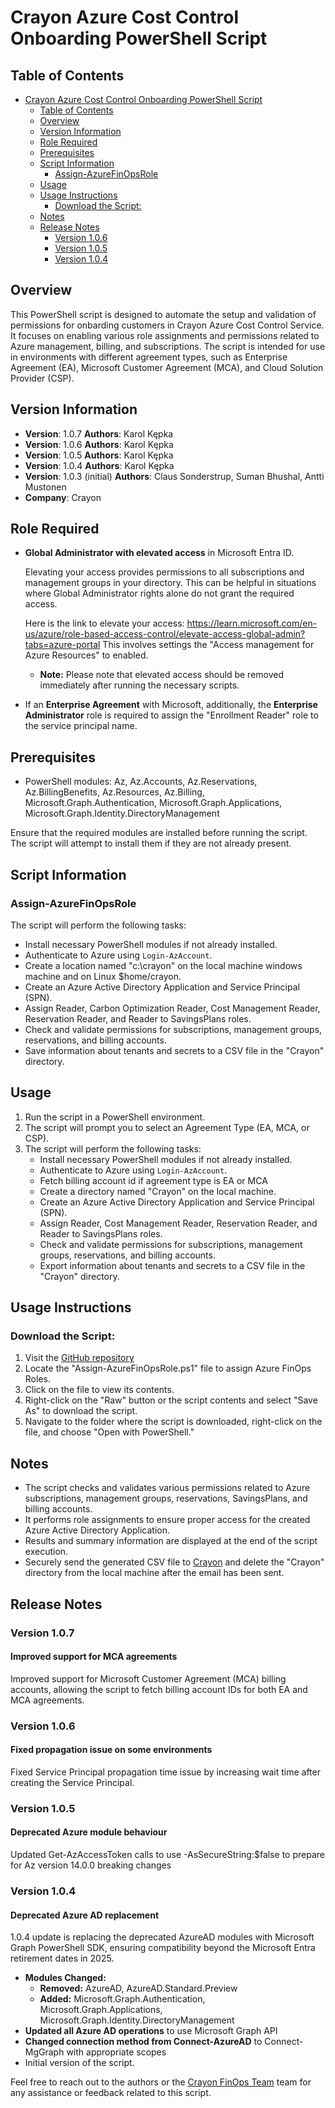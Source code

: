 # Crayon Azure Cost Control Onboarding PowerShell Script

## Table of Contents

- [Crayon Azure Cost Control Onboarding PowerShell Script](#crayon-azure-cost-control-onboarding-powershell-script)
  - [Table of Contents](#table-of-contents)
  - [Overview](#overview)
  - [Version Information](#version-information)
  - [Role Required](#role-required)
  - [Prerequisites](#prerequisites)
  - [Script Information](#script-information)
    - [Assign-AzureFinOpsRole](#assign-azurefinopsrole)
  - [Usage](#usage)
  - [Usage Instructions](#usage-instructions)
    - [Download the Script:](#download-the-script)
  - [Notes](#notes)
  - [Release Notes](#release-notes)
    - [Version 1.0.6](#version-106)
    - [Version 1.0.5](#version-105)
    - [Version 1.0.4](#version-104)
   

## Overview

This PowerShell script is designed to automate the setup and validation of permissions for onbarding customers in Crayon Azure Cost Control Service. It focuses on enabling various role assignments and permissions related to Azure management, billing, and subscriptions. The script is intended for use in environments with different agreement types, such as Enterprise Agreement (EA), Microsoft Customer Agreement (MCA), and Cloud Solution Provider (CSP).


## Version Information
- **Version**: 1.0.7 **Authors**: Karol Kępka
- **Version**: 1.0.6 **Authors**: Karol Kępka
- **Version**: 1.0.5 **Authors**: Karol Kępka
- **Version**: 1.0.4 **Authors**: Karol Kępka
- **Version**: 1.0.3 (initial) **Authors**: Claus Sonderstrup, Suman Bhushal, Antti Mustonen
- **Company**: Crayon


## Role Required
- **Global Administrator with elevated access** in Microsoft Entra ID.

    Elevating your access provides permissions to all subscriptions and management groups in your directory. This can be helpful in situations where Global Administrator rights alone do not grant the required access.

    Here is the link to elevate your access: https://learn.microsoft.com/en-us/azure/role-based-access-control/elevate-access-global-admin?tabs=azure-portal 
    This involves settings the "Access management for Azure Resources" to enabled.

  - **Note:** Please note that elevated access should be removed immediately after running the necessary scripts.
- If an **Enterprise Agreement** with Microsoft, additionally, the **Enterprise Administrator** role is required to assign the "Enrollment Reader" role to the service principal name.


## Prerequisites

- PowerShell modules: Az, Az.Accounts, Az.Reservations, Az.BillingBenefits, Az.Resources, Az.Billing, Microsoft.Graph.Authentication, Microsoft.Graph.Applications, Microsoft.Graph.Identity.DirectoryManagement

Ensure that the required modules are installed before running the script. The script will attempt to install them if they are not already present.

## Script Information
### Assign-AzureFinOpsRole
The script will perform the following tasks:
   - Install necessary PowerShell modules if not already installed.
   - Authenticate to Azure using `Login-AzAccount`.
   - Create a location named "c:\crayon" on the local machine windows machine and on Linux $home/crayon. 
   - Create an Azure Active Directory Application and Service Principal (SPN).
   - Assign Reader, Carbon Optimization Reader, Cost Management Reader, Reservation Reader, and Reader to SavingsPlans roles.
   - Check and validate permissions for subscriptions, management groups, reservations, and billing accounts.
   - Save information about tenants and secrets to a CSV file in the "Crayon" directory.

## Usage

1. Run the script in a PowerShell environment.
2. The script will prompt you to select an Agreement Type (EA, MCA, or CSP).
3. The script will perform the following tasks:
   - Install necessary PowerShell modules if not already installed.
   - Authenticate to Azure using `Login-AzAccount`.
   - Fetch billing account id if agreement type is EA or MCA
   - Create a directory named "Crayon" on the local machine.
   - Create an Azure Active Directory Application and Service Principal (SPN).
   - Assign Reader, Cost Management Reader, Reservation Reader, and Reader to SavingsPlans roles.
   - Check and validate permissions for subscriptions, management groups, reservations, and billing accounts.
   - Export information about tenants and secrets to a CSV file in the "Crayon" directory.


## Usage Instructions
### Download the Script:

1. Visit the [GitHub repository](https://github.com/CrayonCustomers/azure-cost-control/)
2. Locate the "Assign-AzureFinOpsRole.ps1" file to assign Azure FinOps Roles.
3. Click on the file to view its contents.
4. Right-click on the "Raw" button or the script contents and select "Save As" to download the script.
5. Navigate to the folder where the script is downloaded, right-click on the file, and choose "Open with PowerShell."


## Notes

- The script checks and validates various permissions related to Azure subscriptions, management groups, reservations, SavingsPlans, and billing accounts.
- It performs role assignments to ensure proper access for the created Azure Active Directory Application.
- Results and summary information are displayed at the end of the script execution.
- Securely send the generated CSV file to [Crayon](mailto:CloudCostControl@crayon.com) and delete the "Crayon" directory from the local machine after the email has been sent.

## Release Notes

### Version 1.0.7
#### Improved support for MCA agreements

Improved support for Microsoft Customer Agreement (MCA) billing accounts, allowing the script to fetch billing account IDs for both EA and MCA agreements.

### Version 1.0.6
#### Fixed propagation issue on some environments

Fixed Service Principal propagation time issue by increasing wait time after creating the Service Principal.

### Version 1.0.5
#### Deprecated Azure module behaviour

Updated Get-AzAccessToken calls to use -AsSecureString:$false to prepare for Az version 14.0.0 breaking changes

### Version 1.0.4
#### Deprecated Azure AD replacement

1.0.4 update is replacing the deprecated AzureAD modules with Microsoft Graph PowerShell SDK, ensuring compatibility beyond the Microsoft Entra retirement dates in 2025.
- **Modules Changed:**
  - **Removed:** AzureAD, AzureAD.Standard.Preview
  - **Added:** Microsoft.Graph.Authentication, Microsoft.Graph.Applications, Microsoft.Graph.Identity.DirectoryManagement
- **Updated all Azure AD operations** to use Microsoft Graph API
- **Changed connection method from Connect-AzureAD** to Connect-MgGraph with appropriate scopes
- Initial version of the script.

Feel free to reach out to the authors or the [Crayon FinOps Team](mailto:CloudCostControl@crayon.com) team for any assistance or feedback related to this script.


